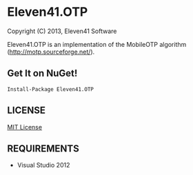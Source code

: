 # Eleven41.OTP

Copyright (C) 2013, Eleven41 Software

Eleven41.OTP is an implementation of the MobileOTP algorithm (http://motp.sourceforge.net/).

## Get It on NuGet!

	Install-Package Eleven41.OTP

## LICENSE
[MIT License](https://github.com/eleven41/Eleven41.OTP/blob/master/LICENSE.md)

## REQUIREMENTS

* Visual Studio 2012
